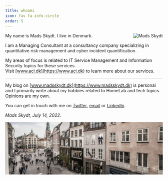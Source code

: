 ```yaml
---
title: whoami
icon: fas fa-info-circle
order: 5
---
```


<span style="float:right">![Mads Skydt](https://pbs.twimg.com/profile_images/1055129582586814467/rdCSAXqI_400x400.jpg)</span>

My name is Mads Skydt. I live in Denmark.  

I am a Managing Consultant at a consultancy company specializing in quantitative risk management and cyber incident quantification.  

My areas of focus is related to IT Service Management and Information Security topics for these services.  
Visit [www.aci.dk](https://www.aci.dk) to learn more about our services.   

***

My blog on [www.madsskydt.dk](https://www.madsskydt.dk) is personal and I primarily write about my hobbies related to HomeLab and tech topics. Opinions are my own.  

You can get in touch with me on [Twitter](https://twitter.com/madsskydt), [email](mailto:mrs@madsskydt.dk) or [LinkedIn](https://www.linkedin.com/in/madsskydt).

*Mads Skydt, July 14, 2022.*

![ACI offices in Copenhagen](/assets/aci1.jpg)